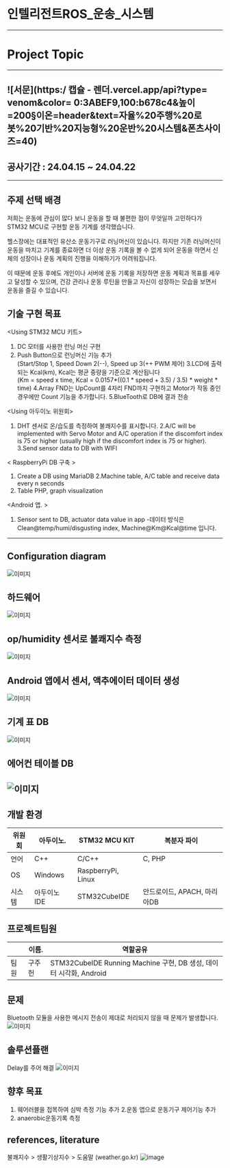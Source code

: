 # 인텔리전트ROS_운송_시스템

---
# Project Topic
---
![서문](https:/ 캡슐 - 렌더.vercel.app/api?type= venom&color= 0:3ABEF9,100:b678c4&높이=200§이온=header&text=자율%20주행%20로봇%20기반%20지능형%20운반%20시스템&폰츠사이즈=40)
---
## 공사기간 : 24.04.15 ~ 24.04.22
---
## 주제 선택 배경
저희는 운동에 관심이 많다 보니 운동을 할 때 불편한 점이 무엇일까 고민하다가 STM32 MCU로 구현할 운동 기계를 생각했습니다.
<br>

헬스장에는 대표적인 유산소 운동기구로 러닝머신이 있습니다. 하지만 기존 러닝머신이 운동을 마치고 기계를 종료하면 더 이상 운동 기록을 볼 수 없게 되어 운동을 하면서 신체의 성장이나 운동 계획의 진행을 이해하기가 어려워집니다.
<br>

이 때문에 운동 후에도 개인이나 서버에 운동 기록을 저장하면 운동 계획과 목표를 세우고 달성할 수 있으며, 건강 관리나 운동 루틴을 만들고 자신이 성장하는 모습을 보면서 운동을 즐길 수 있습니다.

## 기술 구현 목표
<Using STM32 MCU 키트>
1. DC 모터를 사용한 런닝 머신 구현
2. Push Button으로 런닝머신 기능 추가<br>
(Start/Stop 1, Speed Down 2(--), Speed up 3(++ PWM 제어)
3.LCD에 출력되는 Kcal(km), Kcal는 평균 중량을 기준으로 계산됩니다<br>
(Km = speed x time, Kcal = 0.0157*((0.1 * speed + 3.5) / 3.5) * weight * time)
4.Array FND는 UpCount를 4자리 FND까지 구현하고 Motor가 작동 중인 경우에만 Count 기능을 추가합니다.
5.BlueTooth로 DB에 결과 전송

<Using 아두이노 위원회>
1. DHT 센서로 온/습도를 측정하여 불쾌지수를 표시합니다.
2.A/C will be implemented with Servo Motor and A/C operation if the discomfort index is 75 or higher (usually high if the discomfort index is 75 or higher).
3.Send sensor data to DB with WIFI

< RaspberryPi DB 구축 >
1. Create a DB using MariaDB
2.Machine table, A/C table and receive data every n seconds
3. Table PHP, graph visualization

<Android 앱. >
1. Sensor sent to DB, actuator data value in app
-데이터 방식은 Clean@temp/humi/disgusting index, Machine@Km@Kcal@time 입니다.

---
## Configuration diagram
![이미지](https://github.com/BChanGod/HealthCareSystem/assets/159971128/7bb57cba-f162-4255-adbf-fbfcb36f936d)
## 하드웨어
![이미지](https://github.com/BChanGod/HealthCareSystem/assets/159971128/dffa27f8-3e7c-45a3-bfc4-4f95e32a5787)
## op/humidity 센서로 불쾌지수 측정
![이미지](https://github.com/BChanGod/HealthCareSystem/assets/159971128/41df776a-a675-433c-b379-0db9db23b340)
## Android 앱에서 센서, 액추에이터 데이터 생성
![이미지](https://github.com/BChanGod/HealthCareSystem/assets/159971128/13187e5f-c8c2-4ef4-ae5c-64846ae80763)
## 기계 표 DB
![이미지](https://github.com/BChanGod/HealthCareSystem/assets/159971128/1a1070b7-8b4c-459b-aae2-bffb2de40046)
## 에어컨 테이블 DB
![이미지](https://github.com/BChanGod/HealthCareSystem/assets/159971128/3b9494df-6e19-4779-9d35-028bb00c30ba)
---
## 개발 환경
| 위원회 | 아두이노. | STM32 MCU KIT | 복분자 파이|
| --- | --- | --- | --- |
|언어 | C++ |C/C++ |C, PHP|
|OS | Windows | RaspberryPi, Linux|
|시스템 | 아두이노 IDE | STM32CubeIDE | 안드로이드, APACH, 마리아DB|

## 프로젝트팀원
|  | 이름. | 역할공유 |
| --- | --- | --- |
|팀원 | 구주헌 | STM32CubeIDE Running Machine 구현, DB 생성, 데이터 시각화, Android|

## 문제
Bluetooth 모듈을 사용한 메시지 전송이 제대로 처리되지 않을 때 문제가 발생합니다.
![이미지](https://github.com/BChanGod/HealthCareSystem/assets/159971128/3760d6c1-9c95-46dd-b0e9-633b5006f67e)

## 솔루션플랜
Delay를 주어 해결
![이미지](https://github.com/BChanGod/HealthCareSystem/assets/159971128/88fb59f2-a934-420e-8faa-a6607d389b07)

## 향후 목표
1. 웨어러블을 접목하여 심박 측정 기능 추가
2.운동 앱으로 운동기구 제어기능 추가
3. anaerobic운동기록 측정

## references, literature
불쾌지수 > 생활기상지수 > 도움말 (weather.go.kr)
![image](https://github.com/BChanGod/HealthCareSystem/assets/159971128/0f53c483-f3a0-47d7-b963-3881681d64bf)
